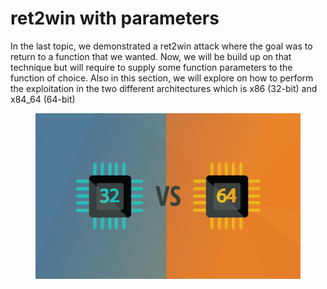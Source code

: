 # ret2win with parameters

In the last topic, we demonstrated a ret2win attack where the goal was to return to a function that we wanted. Now, we will be build up on that technique but will require to supply some function parameters to the function of choice. Also in this section, we will explore on how to perform the exploitation in the two different architectures which is x86 (32-bit) and x84\_64 (64-bit)

<figure><img src="../../../.gitbook/assets/1697527427935.png" alt=""><figcaption></figcaption></figure>
